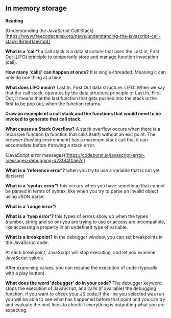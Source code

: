 ## In memory storage

**Reading**

(Understanding the JavaScript Call Stack)[https://www.freecodecamp.org/news/understanding-the-javascript-call-stack-861e41ae61d4]

**What is a 'call'?**
a call stack is a data structure that uses the Last In, First Out (LIFO) principle to temporarily store and manage function invocation (call).

**How many 'calls' can happen at once?**
It is single-threaded. Meaning it can only do one thing at a time.


**What does LIFO mean?**
Last In, First Out data structure.
LIFO: When we say that the call stack, operates by the data structure principle of Last In, First Out, it means that the last function that gets pushed into the stack is the first to be pop out, when the function returns.

**Draw an example of a call stack and the functions that would need to be invoked to generate that call stack.**


**What causes a Stack Overflow?**
A stack overflow occurs when there is a recursive function (a function that calls itself) without an exit point. The browser (hosting environment) has a maximum stack call that it can accomodate before throwing a stack error.



(JavaScript error messages)[https://codeburst.io/javascript-error-messages-debugging-d23f84f0ae7c]

**What is a 'reference error'?**
when you try to use a variable that is not yet declared

**What is a 'syntax error'?**
this occurs when you have something that cannot be parsed in terms of syntax, like when you try to parse an invalid object using JSON.parse.

**What is a 'range error'?**

**What is a 'tyep error'?**
this types of errors show up when the types (number, string and so on) you are trying to use or access are incompatible, like accessing a property in an undefined type of variable.

**What is a breakpoint?**
In the debugger window, you can set breakpoints in the JavaScript code.

At each breakpoint, JavaScript will stop executing, and let you examine JavaScript values.

After examining values, you can resume the execution of code (typically with a play button).


**What does the word 'debugger' do in your code?**
The debugger keyword stops the execution of JavaScript, and calls (if available) the debugging function.
if you want to check your JS code,If the line you selected was run you will be able to see what has happened before that point and you can try and evaluate the next lines to check if everything is outputting what you are expecting.
